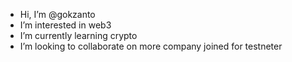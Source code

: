 - Hi, I’m @gokzanto
- I’m interested in web3
- I’m currently learning crypto
- I’m looking to collaborate on more company joined for testneter

<!---
gokzanto/gokzanto is a ✨ special ✨ repository because its `README.md` (this file) appears on your GitHub profile.
You can click the Preview link to take a look at your changes.
--->
